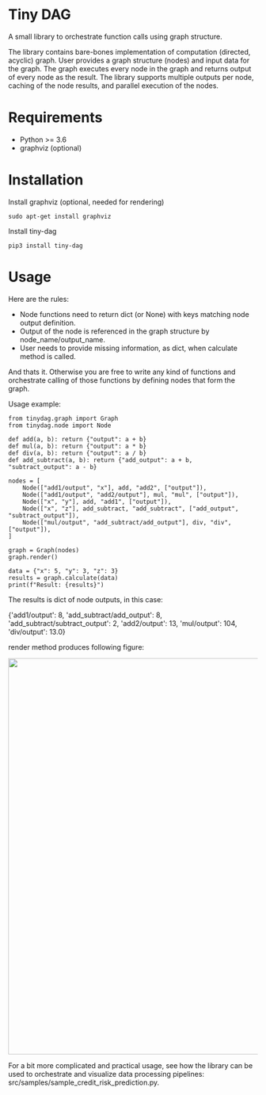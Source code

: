 # Tiny DAG

A small library to orchestrate function calls using graph structure.

The library contains bare-bones implementation of computation (directed, acyclic) graph. User provides a graph structure
(nodes) and input data for the graph. The graph executes every node in the graph and returns output of every node as the 
result. The library supports multiple outputs per node, caching of the node results, and parallel execution of the nodes.

# Requirements

- Python >= 3.6
- graphviz (optional)

# Installation

Install graphviz (optional, needed for rendering)
```
sudo apt-get install graphviz
```

Install tiny-dag
```
pip3 install tiny-dag
```

# Usage

Here are the rules:
- Node functions need to return dict (or None) with keys matching node output definition.
- Output of the node is referenced in the graph structure by node_name/output_name.
- User needs to provide missing information, as dict, when calculate method is called.  

And thats it. Otherwise you are free to write any kind of functions and orchestrate calling of those functions by defining nodes that form the graph.

Usage example:
```
from tinydag.graph import Graph
from tinydag.node import Node

def add(a, b): return {"output": a + b}
def mul(a, b): return {"output": a * b}
def div(a, b): return {"output": a / b}
def add_subtract(a, b): return {"add_output": a + b, "subtract_output": a - b}

nodes = [
    Node(["add1/output", "x"], add, "add2", ["output"]),
    Node(["add1/output", "add2/output"], mul, "mul", ["output"]),
    Node(["x", "y"], add, "add1", ["output"]),
    Node(["x", "z"], add_subtract, "add_subtract", ["add_output", "subtract_output"]),
    Node(["mul/output", "add_subtract/add_output"], div, "div", ["output"]),
]

graph = Graph(nodes)
graph.render()

data = {"x": 5, "y": 3, "z": 3}
results = graph.calculate(data)
print(f"Result: {results}")
```

The results is dict of node outputs, in this case:

{'add1/output': 8, 
'add_subtract/add_output': 8, 
'add_subtract/subtract_output': 2, 
'add2/output': 13, 
'mul/output': 104, 
'div/output': 13.0}

render method produces following figure:
<p align="center">
<img src="sample_graph.jpg" width="800px" />
</p>

For a bit more complicated and practical usage, see how the library can be used to orchestrate and visualize data
processing pipelines: src/samples/sample_credit_risk_prediction.py.